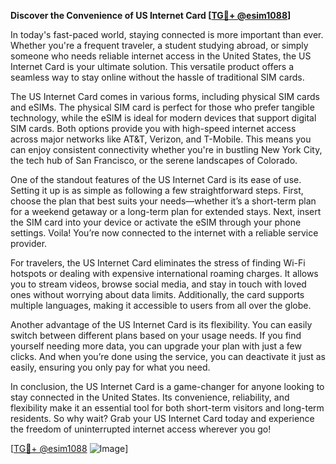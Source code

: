 **Discover the Convenience of US Internet Card [[TG💪+ @esim1088](https://t.me/s/esim1088)]**

In today's fast-paced world, staying connected is more important than ever. Whether you're a frequent traveler, a student studying abroad, or simply someone who needs reliable internet access in the United States, the US Internet Card is your ultimate solution. This versatile product offers a seamless way to stay online without the hassle of traditional SIM cards.

The US Internet Card comes in various forms, including physical SIM cards and eSIMs. The physical SIM card is perfect for those who prefer tangible technology, while the eSIM is ideal for modern devices that support digital SIM cards. Both options provide you with high-speed internet access across major networks like AT&T, Verizon, and T-Mobile. This means you can enjoy consistent connectivity whether you're in bustling New York City, the tech hub of San Francisco, or the serene landscapes of Colorado.

One of the standout features of the US Internet Card is its ease of use. Setting it up is as simple as following a few straightforward steps. First, choose the plan that best suits your needs—whether it’s a short-term plan for a weekend getaway or a long-term plan for extended stays. Next, insert the SIM card into your device or activate the eSIM through your phone settings. Voila! You’re now connected to the internet with a reliable service provider.

For travelers, the US Internet Card eliminates the stress of finding Wi-Fi hotspots or dealing with expensive international roaming charges. It allows you to stream videos, browse social media, and stay in touch with loved ones without worrying about data limits. Additionally, the card supports multiple languages, making it accessible to users from all over the globe.

Another advantage of the US Internet Card is its flexibility. You can easily switch between different plans based on your usage needs. If you find yourself needing more data, you can upgrade your plan with just a few clicks. And when you’re done using the service, you can deactivate it just as easily, ensuring you only pay for what you need.

In conclusion, the US Internet Card is a game-changer for anyone looking to stay connected in the United States. Its convenience, reliability, and flexibility make it an essential tool for both short-term visitors and long-term residents. So why wait? Grab your US Internet Card today and experience the freedom of uninterrupted internet access wherever you go!

[[TG💪+ @esim1088](https://t.me/s/esim1088) ![Image](https://i.postimg.cc/Y0z9fWf4/image.png)]